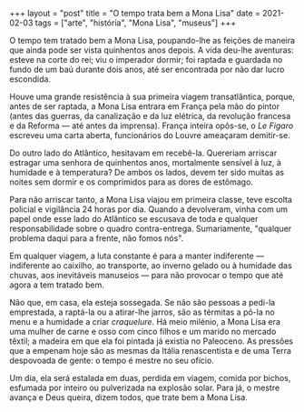 +++
layout = "post"
title = "O tempo trata bem a Mona Lisa"
date = 2021-02-03
tags = ["arte", "história", "Mona Lisa", "museus"]
+++

O tempo tem tratado bem a Mona Lisa, poupando-lhe as feições de maneira que ainda pode ser vista quinhentos anos depois. A vida deu-lhe aventuras: esteve na corte do rei; viu o imperador dormir; foi raptada e guardada no fundo de um baú durante dois anos, até ser encontrada por não dar lucro escondida.

Houve uma grande resistência à sua primeira viagem transatlântica, porque, antes de ser raptada, a Mona Lisa entrara em França pela mão do pintor (antes das guerras, da canalização e da luz elétrica, da revolução francesa e da Reforma — até antes da imprensa). França inteira opôs-se, o _Le Figaro_ escreveu uma carta aberta, funcionários do Louvre ameaçaram demitir-se.

Do outro lado do Atlântico, hesitavam em recebê-la. Quereriam arriscar estragar uma senhora de quinhentos anos, mortalmente sensível à luz, à humidade e à temperatura? De ambos os lados, devem ter sido muitas as noites sem dormir e os comprimidos para as dores de estômago.

Para não arriscar tanto, a Mona Lisa viajou em primeira classe, teve escolta policial e vigilância 24 horas por dia. Quando a devolveram, vinha com um papel onde esse lado do Atlântico se escusava de toda e qualquer responsabilidade sobre o quadro contra-entrega. Sumariamente, "qualquer problema daqui para a frente, não fomos nós".

Em qualquer viagem, a luta constante é para a manter indiferente — indiferente ao caixilho, ao transporte, ao inverno gelado ou à humidade das chuvas, aos inevitáveis manuseios — para não provocar o tempo que até agora a tem tratado bem.

Não que, em casa, ela esteja sossegada. Se não são pessoas a pedi-la emprestada, a raptá-la ou a atirar-lhe jarros, são as térmitas a pô-la no menu e a humidade a criar _craquelure_. Há meio milénio, a Mona Lisa era uma mulher de carne e osso com cinco filhos e um marido no mercado têxtil; a madeira em que ela foi pintada já existia no Paleoceno. As pressões que a empenam hoje são as mesmas da Itália renascentista e de uma Terra despovoada de gente: o tempo é mestre no seu ofício.

Um dia, ela será estalada em duas, perdida em viagem, comida por bichos, esfumada por inteiro ou pulverizada na explosão solar. Para já, o mestre avança e Deus queira, dizem todos, que trate bem a Mona Lisa.
